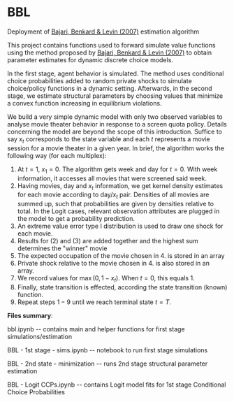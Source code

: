 # BBL
Deployment of [Bajari, Benkard &amp; Levin (2007)](https://web.stanford.edu/~lanierb/research/Estimating_Dynamic_Models_EMA.pdf) estimation algorithm

This project contains functions used to forward simulate value functions using the method proposed by [Bajari, Benkard &amp; Levin (2007)](https://web.stanford.edu/~lanierb/research/Estimating_Dynamic_Models_EMA.pdf) to obtain parameter estimates for dynamic discrete choice models. 

In the first stage, agent behavior is simulated. The method uses conditional choice probabilities added to random private shocks to simulate choice/policy functions in a dynamic setting. Afterwards, in the second stage, we estimate structural parameters by choosing values that minimize a convex function increasing in equilibrium violations.

We build a very simple dynamic model with only two observed variables to analyse movie theater behavior in response to a screen quota policy. Details concerning the model are beyond the scope of this introduction. Suffice to say $x_t$ corresponds to the state variable and each $t$ represents a movie session for a movie theater in a given year. In brief, the algorithm works the following way (for each multiplex):
1. At $t=1$, $x_1 = 0$. The algorithm gets week and day for $t=0$. With week information, it accesses all movies that were screened said week.
1. Having movies, day and $x_t$ information, we get kernel density estimates for each movie according to day/$x_t$ pair. Densities of all movies are summed up, such that probabilities are given by densities relative to total. In the Logit cases, relevant observation attributes are plugged in the model to get a probability prediction.
1. An extreme value error type I distribution is used to draw one shock for each movie.
1. Results for (2) and (3) are added together and the highest sum determines the "winner" movie
1. The expected occupation of the movie chosen in 4. is stored in an array
1. Private shock relative to the movie chosen in 4. is also stored in an array.
1. We record values for $\max(0,1 - x_t)$. When $t=0$, this equals $1$.
1. Finally, state transition is effected, according the state transition (known) function.
1. Repeat steps $1-9$ until we reach terminal state $t=T$.

**Files summary**:

bbl.ipynb -- contains main and helper functions for first stage simulations/estimation 

BBL - 1st stage - sims.ipynb -- notebook to run first stage simulations 

BBL - 2nd state - minimization -- runs 2nd stage structural parameter estimation 

BBL - Logit CCPs.ipynb -- contains Logit model fits for 1st stage Conditional Choice Probabilities 
